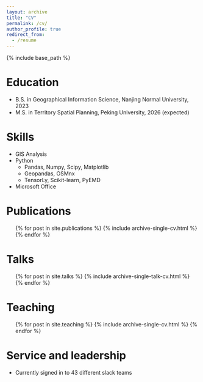 ```yaml
---
layout: archive
title: "CV"
permalink: /cv/
author_profile: true
redirect_from:
  - /resume
---
```


{% include base_path %}

Education
======
* B.S. in Geographical Information Science, Nanjing Normal University, 2023
* M.S. in Territory Spatial Planning, Peking University, 2026 (expected)
<!--* Ph.D in Version Control Theory, GitHub University, 2018-->

<!--
Work experience
======
* Summer 2015: Research Assistant
  * Github University
  * Duties included: Tagging issues
  * Supervisor: Professor Git

* Fall 2015: Research Assistant
  * Github University
  * Duties included: Merging pull requests
  * Supervisor: Professor Hub
-->

Skills
======
* GIS Analysis
* Python
  * Pandas, Numpy, Scipy, Matplotlib
  * Geopandas, OSMnx
  * TensorLy, Scikit-learn, PyEMD
* Microsoft Office

Publications
======
  <ul>{% for post in site.publications %}
    {% include archive-single-cv.html %}
  {% endfor %}</ul>
  
Talks
======
  <ul>{% for post in site.talks %}
    {% include archive-single-talk-cv.html %}
  {% endfor %}</ul>
  
Teaching
======
  <ul>{% for post in site.teaching %}
    {% include archive-single-cv.html %}
  {% endfor %}</ul>
  
Service and leadership
======
* Currently signed in to 43 different slack teams
